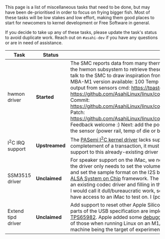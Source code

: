 This page is a list of miscellaneous tasks that need to be done, but may have been de-prioritised in order to focus on frying bigger fish.
Most of these tasks will be low stakes and low effort, making them good places to start for newcomers to kernel development or Free Software
in general.

If you decide to take up any of these tasks, please update the task's status to avoid duplicate work. Reach out on `#asahi-dev` if you have
any questions or are in need of assistance.

| Task | Status | Description | Contact |
| ---- | ------ | ----------- | ------- |
| hwmon driver | **Started** |The SMC reports data from many thermal and power sensors in these machines. We need a driver for the hwmon subsystem to retrieve these values in userspace. There are already multiple drivers that talk to the SMC to draw inspiration from, so this shouldn't be too difficult. <br> MBA-M1 version available: 100 Temp sensors, 34 Current sensors, 28 Voltage sensors. Example of output from sensors cmd: https://tpaste.us/pn7g. 04FEB2023 : Branch (based on asahi-6.1.2): https://github.com/AsahiLinux/linux/compare/asahi...jfbortolotti:linux:hwmon-smc-asahi-6.1-2. Commit: https://github.com/AsahiLinux/linux/commit/57640fdb3d42a1559f0d811e7e33011aff1aa2f8. Patch: https://github.com/AsahiLinux/linux/commit/57640fdb3d42a1559f0d811e7e33011aff1aa2f8.patch. Feedback welcome :) Next: add the possibility to set custom labels per key in the DT to give insight on the sensor (power rail, temp of die or board etc) | marcan<br>jeffmiw |
| I<sup>2</sup>C IRQ support | **Upstreamed** |The [PASemi I<sup>2</sup>C kernel driver](https://github.com/AsahiLinux/linux/blob/asahi/drivers/i2c/busses/i2c-pasemi-core.c) lacks support for IRQs. Rather than simply wait for an interrupt to signify completement of a transaction, it must periodically poll the hardware, which is suboptimal. Adding IRQ support to this already-existing driver should be trivial. | sven<br>amarioguy|
| SSM3515 driver | **Unclaimed** | For speaker support on the iMac, we need a driver for the [SSM3515](https://www.analog.com/en/products/ssm3515.html) speaker amp part. Pretty much the driver only needs to set the volume, request a power-up of all the relevant circuitry inside the chip and set the sample format on the I2S bus while having the right interface of a codec driver in the [ALSA System on Chip](https://www.kernel.org/doc/html/latest/sound/soc/index.html) framework. The work will mostly consist of cannibalizing the boilerplate from an existing codec driver and filling in the specifics of the register map of the part in question. All in all I would call it dull/bureaucratic work, so choose it only if you have some special interest in it, and also have access to an iMac to test on. I (povik) will be happy to consult it. | povik |
| Extend tipd driver | **Unclaimed** | Add support to reset other Apple Silicon machines, and to enable serial, to [tipd](https://github.com/AsahiLinux/linux/blob/asahi/drivers/usb/typec/tipd/core.c). On the Macs, some parts of the USB specification are implemented by (undocumented) CD321x chips, similar to [TPS65982](https://www.ti.com/lit/ds/symlink/tps65982.pdf). Apple added some [debugging features](https://github.com/AsahiLinux/docs/wiki/HW:USB-PD) to their Type-C ports, and if we want to make use of those when running Linux on an M1/M2 host for development (connected to another M1/M2 machine being the target of experimentation), we need to extend the `tipd` driver. | suggested by sven |